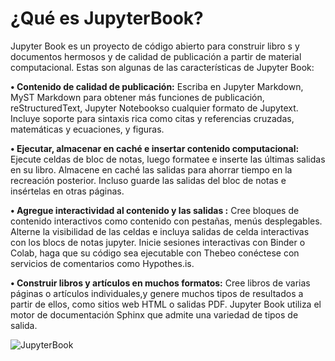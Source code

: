 # ¿Qué es JupyterBook?
Jupyter Book es un proyecto de código abierto para construir libro
s y documentos hermosos y de calidad de publicación a partir de 
material computacional.
Estas son algunas de las características de Jupyter Book:

 **• Contenido de calidad de publicación:** Escriba en Jupyter Markdown,
  MyST Markdown para obtener más funciones de publicación, reStructuredText,
   Jupyter Notebookso cualquier formato de Jupytext. Incluye soporte para
    sintaxis rica como citas y referencias cruzadas, matemáticas y ecuaciones, 
    y figuras.

 **• Ejecutar, almacenar en caché e insertar contenido computacional:** Ejecute 
 celdas de bloc de notas, luego formatee e inserte las últimas salidas en su libro.
  Almacene en caché las salidas para ahorrar tiempo en la recreación posterior. 
  Incluso guarde las salidas del bloc de notas e insértelas en otras páginas.

 **• Agregue interactividad al contenido y las salidas :** Cree bloques de contenido
  interactivos como contenido con pestañas, menús desplegables. Alterne la 
  visibilidad de las celdas e incluya salidas de celda interactivas con los blocs
   de notas jupyter. Inicie sesiones interactivas con Binder o Colab, haga que su
    código sea ejecutable con Thebeo conéctese con servicios de comentarios como 
    Hypothes.is.

 **• Construir libros y artículos en muchos formatos:** Cree libros de varias 
 páginas o artículos individuales,y genere muchos tipos de resultados a partir 
 de ellos, como sitios web HTML o salidas PDF. Jupyter Book utiliza el motor de 
 documentación Sphinx que admite una variedad de tipos de salida.

![JupyterBook](../libro01/logo.png)
